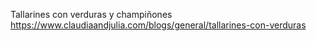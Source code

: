 Tallarines con verduras y champiñones	https://www.claudiaandjulia.com/blogs/general/tallarines-con-verduras
